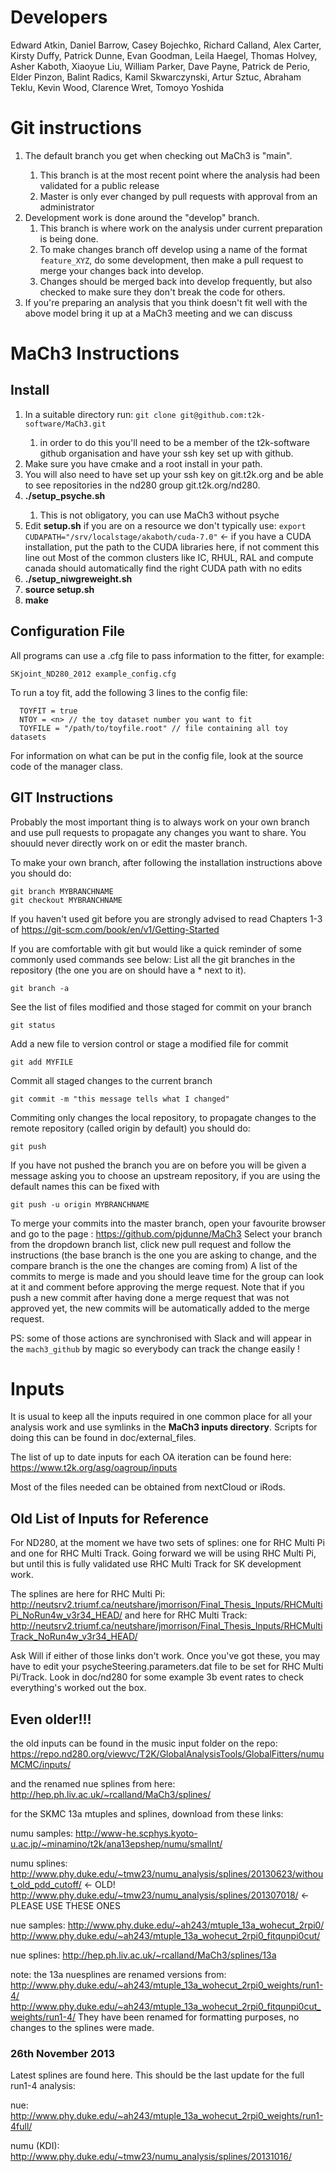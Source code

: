 # Developers
Edward Atkin, Daniel Barrow, Casey Bojechko, Richard Calland, Alex Carter, Kirsty Duffy, Patrick Dunne, Evan Goodman, Leila Haegel, Thomas Holvey, Asher Kaboth, Xiaoyue Liu, William Parker, Dave Payne, Patrick de Perio, Elder Pinzon, Balint Radics, Kamil Skwarczynski, Artur Sztuc, Abraham Teklu, Kevin Wood, Clarence Wret, Tomoyo Yoshida 


# Git instructions
<ol>
<li> The default branch you get when checking out MaCh3 is "main". </li>
   <ol>
   <li> This branch is at the most recent point where the analysis had been validated for a public release </li>
   <li> Master is only ever changed by pull requests with approval from an administrator </li>
   </ol>
<li> Development work is done around the "develop" branch. 
   <ol>
   <li> This branch is where work on the analysis under current preparation is being done. </li>
   <li> To make changes branch off develop using a name of the format <code>feature_XYZ</code>, do some development, then make a pull request to merge your changes back into develop. </li>
   <li> Changes should be merged back into develop frequently, but also checked to make sure they don't break the code for others. </li>
   </ol>
<li> If you're preparing an analysis that you think doesn't fit well with the above model bring it up at a MaCh3 meeting and we can discuss </li>
</ol>

# MaCh3 Instructions

## Install
<ol>
<li> In a suitable directory run: <code>git clone git@github.com:t2k-software/MaCh3.git</code> </li>
  <ol>
  <li> in order to do this you'll need to be a member of the t2k-software github organisation and have your ssh key set up with github. </li>
  </ol>
<li> Make sure you have cmake and a root install in your path. </li>
<li> You will also need to have set up your ssh key on git.t2k.org and be able to see repositories in the nd280 group git.t2k.org/nd280. </li>
<li> <strong>./setup_psyche.sh</strong> </li>
  <ol>
  <li> This is not obligatory, you can use MaCh3 without psyche </li>
  </ol>
<li> Edit <strong>setup.sh</strong> if you are on a resource we don't typically use:
   <code>export CUDAPATH="/srv/localstage/akaboth/cuda-7.0"</code> <- if you have a CUDA installation, put the path to the CUDA libraries here, if not comment this line out
   Most of the common clusters like IC, RHUL, RAL and compute canada should automatically find the right CUDA path with no edits </li>
<li> <strong>./setup_niwgreweight.sh</strong> </li>
<li> <strong>source setup.sh</strong> </li>
<li> <strong>make</strong> </li>
</ol>

## Configuration File

All programs can use a .cfg file to pass information to the fitter, for example:
```
SKjoint_ND280_2012 example_config.cfg
```

To run a toy fit, add the following 3 lines to the config file:
```
  TOYFIT = true
  NTOY = <n> // the toy dataset number you want to fit
  TOYFILE = "/path/to/toyfile.root" // file containing all toy datasets
```

For information on what can be put in the config file, look at the source code of the manager class.

## GIT Instructions
Probably the most important thing is to always work on your own branch and use pull requests to propagate any changes you want to share. You shouuld never directly work on or edit the master branch.

To make your own branch, after following the installation instructions above you should do:
```
git branch MYBRANCHNAME
git checkout MYBRANCHNAME
```

If you haven't used git before you are strongly advised to read Chapters 1-3 of https://git-scm.com/book/en/v1/Getting-Started 

If you are comfortable with git but would like a quick reminder of some commonly used commands see below:
List all the git branches in the repository (the one you are on should have a * next to it).
```
git branch -a
```
See the list of files modified and those staged for commit on your branch
```
git status
```
Add a new file to version control or stage a modified file for commit
```
git add MYFILE
```
Commit all staged changes to the current branch
```
git commit -m "this message tells what I changed"
```
Commiting only changes the local repository, to propagate changes to the remote repository (called origin by default) you should do:
```
git push
```
If you have not pushed the branch you are on before you will be given a message asking you to choose an upstream repository, if you are using the default names this can be fixed with
```
git push -u origin MYBRANCHNAME
```
To merge your commits into the master branch, open your favourite browser and go to the page :
   https://github.com/pjdunne/MaCh3
   Select your branch from the dropdown branch list, click new pull request and follow the instructions (the base branch is the one you are asking to change, and the compare branch is the one the changes are coming from)
   A list of the commits to merge is made and you should leave time for the group can look at it and comment before approving the merge request.
   Note that if you push a new commit after having done a merge request that was not approved yet, the new commits will be automatically added to the merge request.

PS: some of those actions are synchronised with Slack and will appear in the `mach3_github` by magic so everybody can track the change easily !

# Inputs

It is usual to keep all the inputs required in one common place for all your analysis work and use symlinks in the **MaCh3 inputs directory**. Scripts for doing this can be found in doc/external_files.

The list of up to date inputs for each OA iteration can be found here: https://www.t2k.org/asg/oagroup/inputs

Most of the files needed can be obtained from nextCloud or iRods.


## Old List of Inputs for Reference

For ND280, at the moment we have two sets of splines: one for RHC Multi Pi and one for RHC Multi Track. Going forward we will be using RHC Multi Pi, but until this is fully validated use RHC Multi Track for SK development work.

The splines are here for RHC Multi Pi: http://neutsrv2.triumf.ca/neutshare/jmorrison/Final_Thesis_Inputs/RHCMultiPi_NoRun4w_v3r34_HEAD/
and here for RHC Multi Track:
http://neutsrv2.triumf.ca/neutshare/jmorrison/Final_Thesis_Inputs/RHCMultiTrack_NoRun4w_v3r34_HEAD/

Ask Will if either of those links don't work. Once you've got these, you may have to edit your psycheSteering.parameters.dat file to be set for RHC Multi Pi/Track. Look in doc/nd280 for some example 3b event rates to check everything's worked out the box.

## Even older!!!

the old inputs can be found in the music input folder on the repo:
https://repo.nd280.org/viewvc/T2K/GlobalAnalysisTools/GlobalFitters/numuMCMC/inputs/

and the renamed nue splines from here:
http://hep.ph.liv.ac.uk/~rcalland/MaCh3/splines/

for the SKMC 13a mtuples and splines, download from these links:

numu samples:
http://www-he.scphys.kyoto-u.ac.jp/~minamino/t2k/ana13epshep/numu/smallnt/

numu splines:
http://www.phy.duke.edu/~tmw23/numu_analysis/splines/20130623/without_old_pdd_cutoff/ <- OLD!
http://www.phy.duke.edu/~tmw23/numu_analysis/splines/201307018/ <- PLEASE USE THESE ONES

nue samples:
http://www.phy.duke.edu/~ah243/mtuple_13a_wohecut_2rpi0/
http://www.phy.duke.edu/~ah243/mtuple_13a_wohecut_2rpi0_fitqunpi0cut/

nue splines:
http://hep.ph.liv.ac.uk/~rcalland/MaCh3/splines/13a

note: the 13a nuesplines are renamed versions from:
http://www.phy.duke.edu/~ah243/mtuple_13a_wohecut_2rpi0_weights/run1-4/
http://www.phy.duke.edu/~ah243/mtuple_13a_wohecut_2rpi0_fitqunpi0cut_weights/run1-4/
They have been renamed for formatting purposes, no changes to the splines were made.

### 26th November 2013
Latest splines are found here. This should be the last update for the full run1-4 analysis:

nue:
http://www.phy.duke.edu/~ah243/mtuple_13a_wohecut_2rpi0_weights/run1-4full/

numu (KDI):
http://www.phy.duke.edu/~tmw23/numu_analysis/splines/20131016/


